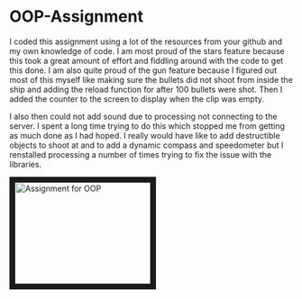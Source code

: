# OOP-Assignment
I coded this assignment using a lot of the resources from your github and my own knowledge of code. I am most proud of the stars feature because this took a great amount of effort and fiddling around with the code to get this done. I am also quite proud of the gun feature because I figured out most of this myself like making sure the bullets did not shoot from inside the ship and adding the reload function for after 100 bullets were shot. Then I added the counter to the screen to display when the clip was empty.

I also then could not add sound due to processing not connecting to the server. I spent a long time trying to do this which stopped me from getting as much done as I had hoped. I really would have like to add destructible objects to shoot at and to add a dynamic compass and speedometer but I renstalled processing a number of times trying to fix the issue with the libraries.



<a href="http://www.youtube.com/watch?feature=player_embedded&v=hf9k0St7RRY
" target="_blank"><img src="http://img.youtube.com/vi/watch?v=hf9k0St7RRY/0.jpg" 
alt="Assignment for OOP" width="240" height="180" border="10" /></a>
